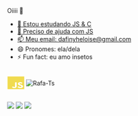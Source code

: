 Oiiii 👋
<div align="center">
  <a href="https://github.com/DafKonoski">
</div>

- 🔭 Estou estudando JS & C
- 🤔 Preciso de ajuda com JS
- 📫 Meu email: dafinyheloise@gmail.com
- 😄 Pronomes: ela/dela
- ⚡ Fun fact: eu amo insetos

<div style="display: inline_block"><br>
  <img align="center" alt="Rafa-Js" height="30" width="40" src="https://raw.githubusercontent.com/devicons/devicon/master/icons/javascript/javascript-plain.svg">
  <img align="center" alt="Rafa-Ts" height="30" width="40" src="https://img2.gratispng.com/20171217/033/letter-c-png-5a36954d474e54.1991877715135266052921.jpg">
  
  ##
  
<div> 
  <a href="https://instagram.com/dafkonoski" target="_blank"><img src="https://img.shields.io/badge/-Instagram-%23E4405F?style=for-the-badge&logo=instagram&logoColor=white" target="_blank"></a>
  <a href = "mailto:dafinyheloise@gmail.com"><img src="https://img.shields.io/badge/-Gmail-%23333?style=for-the-badge&logo=gmail&logoColor=white" target="_blank"></a>
  <a href="https://www.linkedin.com/in/dafiny-heloise-119649218/" target="_blank"><img src="https://img.shields.io/badge/-LinkedIn-%230077B5?style=for-the-badge&logo=linkedin&logoColor=white" target="_blank"></a> 
  </div>
  
